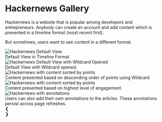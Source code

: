 # Hackernews Gallery

Hackernews is a website that is popular among developers and entrepreneurs. Anybody can create an account and add content which is presented in a timeline format (most recent first).

But sometimes, users want to see content in a different format. 

<div class="w3-content w3-display-container">

<img class="galleryImages" src="examples/_images/hackernews/wildcard_closed.png" alt="Hackernews Default View" style="display:block;">
<figcaption class="figcaption" style="display:block"> Default View in Timeline Format. </figcaption>

<img class="galleryImages" src="examples/_images/hackernews/wildcard_open.png" alt="Hackernews Default View with Wildcard Opened">
<figcaption> Default View with Wildcard opened. </figcaption>

<img class="galleryImages" src="examples/_images/hackernews/ranked_by_points.png" alt="Hackernews with content sorted by points">
<figcaption> Content presented based on descending order of points using Wildcard </figcaption>

<img class="galleryImages" src="examples/_images/hackernews/ranked_by_comments.png" alt="Hackernews with content sorted by points">
<figcaption> Content presented based on highest level of engagement. </figcaption>

<img class="galleryImages" src="examples/_images/hackernews/annotation_vid.gif" alt="Hackernews with annotations">
<figcaption> Users can also add their own annotations to the articles. These annotations persist across page refreshes. </figcaption>

<div class="w3-center w3-container w3-text-white" style="width:100%">
    <div class="w3-left w3-display-left" onclick="moveBy(-1)">&#10094;</div>
    <div class="w3-right w3-display-right" onclick="moveBy(1)">&#10095;</div>
    <span class="w3-badge demo w3-white w3-border w3-hover-lime" onclick="moveToFigure(1)"></span>
    <span class="w3-badge demo w3-green w3-border w3-hover-lime" onclick="moveToFigure(2)"></span>
    <span class="w3-badge demo w3-green w3-border w3-hover-lime" onclick="moveToFigure(3)"></span>
    <span class="w3-badge demo w3-green w3-border w3-hover-lime" onclick="moveToFigure(4)"></span>
    <span class="w3-badge demo w3-green w3-border w3-hover-lime" onclick="moveToFigure(5)"></span>
</div>

</div>
